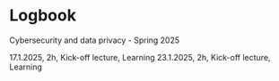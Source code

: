 # Logbook
Cybersecurity and data privacy - Spring 2025


17.1.2025, 2h, Kick-off lecture, Learning
23.1.2025, 2h, Kick-off lecture, Learning
